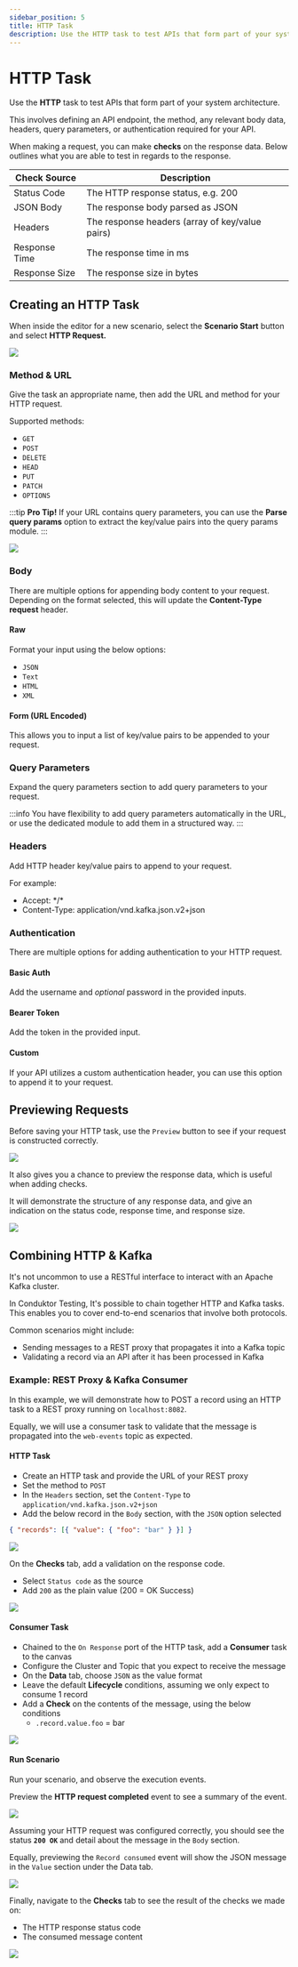 ```yaml
---
sidebar_position: 5
title: HTTP Task
description: Use the HTTP task to test APIs that form part of your system architecture.
---
```


# HTTP Task

Use the **HTTP** task to test APIs that form part of your system architecture.&#x20;

This involves defining an API endpoint, the method, any relevant body data, headers, query parameters, or authentication required for your API.

When making a request, you can make **checks** on the response data. Below outlines what you are able to test in regards to the response.

| Check Source  | Description                                     |
| ------------- | ----------------------------------------------- |
| Status Code   | The HTTP response status, e.g. 200              |
| JSON Body     | The response body parsed as JSON                |
| Headers       | The response headers (array of key/value pairs) |
| Response Time | The response time in ms                         |
| Response Size | The response size in bytes                      |

## Creating an HTTP Task

When inside the editor for a new scenario, select the **Scenario Start** button and select **HTTP Request.**&#x20;

![](<../../../assets/image (168).png>)

### Method & URL

Give the task an appropriate name, then add the URL and method for your HTTP request.&#x20;

Supported methods:

- `GET`
- `POST`
- `DELETE`
- `HEAD`
- `PUT`
- `PATCH`
- `OPTIONS`

:::tip
**Pro Tip!** If your URL contains query parameters, you can use the **Parse query params** option to extract the key/value pairs into the query params module.
:::

![](<../../../assets/image (118).png>)

### Body

There are multiple options for appending body content to your request. Depending on the format selected, this will update the **Content-Type request** header.

#### Raw

Format your input using the below options:

- `JSON`
- `Text`
- `HTML`
- `XML`

#### Form (URL Encoded)

This allows you to input a list of key/value pairs to be appended to your request.

### Query Parameters

Expand the query parameters section to add query parameters to your request.&#x20;

:::info
You have flexibility to add query parameters automatically in the URL, or use the dedicated module to add them in a structured way.
:::

### Headers

Add HTTP header key/value pairs to append to your request.

For example:

- Accept: \*/\*
- Content-Type: application/vnd.kafka.json.v2+json

### Authentication

There are multiple options for adding authentication to your HTTP request.

#### Basic Auth

Add the username and _optional_ password in the provided inputs.

#### Bearer Token

Add the token in the provided input.

#### Custom

If your API utilizes a custom authentication header, you can use this option to append it to your request.

## Previewing Requests

Before saving your HTTP task, use the `Preview` button to see if your request is constructed correctly.&#x20;

![](<../../../assets/image (29).png>)

It also gives you a chance to preview the response data, which is useful when adding checks.&#x20;

It will demonstrate the structure of any response data, and give an indication on the status code, response time, and response size.

![](<../../../assets/image (39).png>)

## Combining HTTP & Kafka&#x20;

It's not uncommon to use a RESTful interface to interact with an Apache Kafka cluster.&#x20;

In Conduktor Testing, It's possible to chain together HTTP and Kafka tasks. This enables you to cover end-to-end scenarios that involve both protocols.

Common scenarios might include:

- Sending messages to a REST proxy that propagates it into a Kafka topic
- Validating a record via an API after it has been processed in Kafka&#x20;

### Example: REST Proxy & Kafka Consumer

In this example, we will demonstrate how to POST a record using an HTTP task to a REST proxy running on `localhost:8082`.

Equally, we will use a consumer task to validate that the message is propagated into the `web-events` topic as expected.

#### HTTP Task

- Create an HTTP task and provide the URL of your REST proxy
- Set the method to `POST`
- In the `Headers` section, set the `Content-Type` to `application/vnd.kafka.json.v2+json`
- Add the below record in the `Body` section, with the `JSON` option selected

```json
{ "records": [{ "value": { "foo": "bar" } }] }
```

![](<../../../assets/image (10).png>)

On the **Checks** tab, add a validation on the response code.

- Select `Status code` as the source
- Add `200` as the plain value (200 = OK Success)

![](<../../../assets/image (27).png>)

#### Consumer Task

- Chained to the `On Response` port of the HTTP task, add a **Consumer** task to the canvas
- Configure the Cluster and Topic that you expect to receive the message
- On the **Data** tab, choose `JSON` as the value format
- Leave the default **Lifecycle** conditions, assuming we only expect to consume 1 record
- Add a **Check** on the contents of the message, using the below conditions
  - `.record.value.foo` = bar

![](<../../../assets/image (5).png>)

#### Run Scenario

Run your scenario, and observe the execution events.

Preview the **HTTP request completed** event to see a summary of the event.&#x20;

![](<../../../assets/image (11).png>)

Assuming your HTTP request was configured correctly, you should see the status **`200 OK`** and detail about the message in the `Body` section.

Equally, previewing the `Record consumed` event will show the JSON message in the `Value` section under the Data tab.

![](<../../../assets/image (18).png>)

Finally, navigate to the **Checks** tab to see the result of the checks we made on:

- The HTTP response status code
- The consumed message content

![](<../../../assets/image (70).png>)
